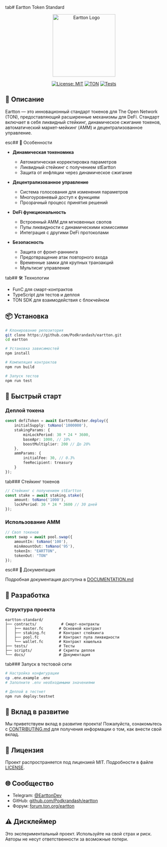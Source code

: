 tab# Eartton Token Standard

<p align="center">
  <img src="docs/assets/eartton-logo.png" alt="Eartton Logo" width="200"/>
</p>

<div align="center">

[![License: MIT](https://img.shields.io/badge/License-MIT-yellow.svg)](https://opensource.org/licenses/MIT)
[![TON](https://img.shields.io/badge/TON-Compatible-blue)](https://ton.org/)
[![Tests](https://img.shields.io/badge/Tests-Passing-green)]()

</div>

## 📝 Описание

Eartton — это инновационный стандарт токенов для The Open Network (TON), предоставляющий расширенные механизмы для DeFi. Стандарт включает в себя ликвидный стейкинг, динамическое сжигание токенов, автоматический маркет-мейкинг (AMM) и децентрализованное управление.

esc## 🌟 Особенности

- **Динамическая токеномика**
  - Автоматическая корректировка параметров
  - Ликвидный стейкинг с получением stEartton
  - Защита от инфляции через динамическое сжигание

- **Децентрализованное управление**
  - Система голосования для изменения параметров
  - Многоуровневый доступ к функциям
  - Прозрачный процесс принятия решений

- **DeFi функциональность**
  - Встроенный AMM для мгновенных свопов
  - Пулы ликвидности с динамическими комиссиями
  - Интеграция с другими DeFi протоколами

- **Безопасность**
  - Защита от фронт-раннинга
  - Предотвращение атак повторного входа
  - Временные замки для крупных транзакций
  - Мультисиг управление

tab## 🛠 Технологии

- FunC для смарт-контрактов
- TypeScript для тестов и деплоя
- TON SDK для взаимодействия с блокчейном

## 📦 Установка

```bash
# Клонирование репозитория
git clone https://github.com/Podkrandash/eartton.git
cd eartton

# Установка зависимостей
npm install

# Компиляция контрактов
npm run build

# Запуск тестов
npm run test
```

## 🚀 Быстрый старт

### Деплой токена

```typescript
const defiToken = await EarttonMaster.deploy({
    initialSupply: toNano('1000000'),
    stakingParams: {
        minLockPeriod: 30 * 24 * 3600,
        baseApr: 1000, // 10%
        boostMultiplier: 200 // До 20%
    },
    ammParams: {
        initialFee: 30, // 0.3%
        feeRecipient: treasury
    }
});
```

tab### Стейкинг токенов

```typescript
// Стейкинг с получением stEartton
const stake = await staking.stake({
    amount: toNano('1000'),
    lockPeriod: 30 * 24 * 3600 // 30 дней
});
```

### Использование AMM

```typescript
// Своп токенов
const swap = await pool.swap({
    amountIn: toNano('100'),
    minAmountOut: toNano('95'),
    tokenIn: "EARTTON",
    tokenOut: "TON"
});
```

esc## 📖 Документация

Подробная документация доступна в [DOCUMENTATION.md](DOCUMENTATION.md)

## 🔧 Разработка

### Структура проекта

```
eartton-standard/
├── contracts/           # Смарт-контракты
│   ├── master.fc       # Основной контракт
│   ├── staking.fc      # Контракт стейкинга
│   ├── pool.fc         # Контракт пула ликвидности
│   └── wallet.fc       # Контракт кошелька
├── tests/              # Тесты
├── scripts/            # Скрипты деплоя
└── docs/               # Документация
```

tab### Запуск в тестовой сети

```bash
# Настройка конфигурации
cp .env.example .env
# Заполните .env необходимыми значениями

# Деплой в тестнет
npm run deploy:testnet
```

## 🤝 Вклад в развитие

Мы приветствуем вклад в развитие проекта! Пожалуйста, ознакомьтесь с [CONTRIBUTING.md](CONTRIBUTING.md) для получения информации о том, как внести свой вклад.

## 📄 Лицензия

Проект распространяется под лицензией MIT. Подробности в файле [LICENSE](LICENSE).

## 🌐 Сообщество

- Telegram: [@EarttonDev](https://t.me/EarttonDev)
- GitHub: [github.com/Podkrandash/eartton](https://github.com/Podkrandash/eartton)
- Форум: [forum.ton.org/eartton](https://forum.ton.org/eartton)

## ⚠️ Дисклеймер

Это экспериментальный проект. Используйте на свой страх и риск. Авторы не несут ответственности за возможные потери. 
